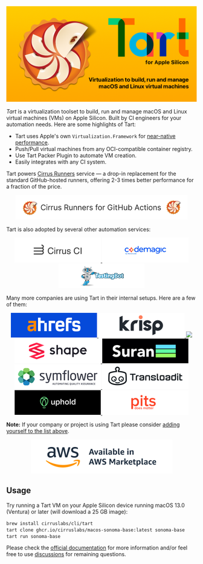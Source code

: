 <img src="https://github.com/cirruslabs/tart/raw/main/Resources/TartSocial.png"/>

*Tart* is a virtualization toolset to build, run and manage macOS and Linux virtual machines (VMs) on Apple Silicon.
Built by CI engineers for your automation needs. Here are some highlights of Tart:

* Tart uses Apple's own `Virtualization.Framework` for [near-native performance](https://browser.geekbench.com/v5/cpu/compare/20382844?baseline=20382722).
* Push/Pull virtual machines from any OCI-compatible container registry.
* Use Tart Packer Plugin to automate VM creation.
* Easily integrates with any CI system.

Tart powers [Cirrus Runners](https://tart.run/integrations/github-actions/?utm_source=github&utm_medium=referral)
service — a drop-in replacement for the standard GitHub-hosted runners, offering 2-3 times better performance for a fraction of the price.

<p align="center">
  <a href="https://tart.run/integrations/github-actions/?utm_source=github&utm_medium=referral" target=_blank>
    <img src="https://github.com/cirruslabs/tart/raw/main/Resources/CirrusRunnersForGHA.png" height="65"/>
  </a>
</p>

Tart is also adopted by several other automation services:

<p align="center">
  <a href="https://cirrus-ci.org/guide/macOS/" target=_blank>
    <img src="https://github.com/cirruslabs/tart/raw/main/Resources/Users/CirrusCI.png" height="65"/>
  </a>
  <a href="https://codemagic.io/" target=_blank>
    <img src="https://github.com/cirruslabs/tart/raw/main/Resources/Users/Codemagic.png" height="65"/>
  </a>
  <a href="https://testingbot.com/" target=_blank>
    <img src="https://github.com/cirruslabs/tart/raw/main/Resources/Users/TestingBot.png" height="65"/>
  </a>
</p>

Many more companies are using Tart in their internal setups. Here are a few of them:

<p align="center">
  <a href="https://ahrefs.com/" target=_blank>
    <img src="https://github.com/cirruslabs/tart/raw/main/Resources/Users/ahrefs.png" height="65"/>
  </a>
  <a href="https://krisp.ai/" target=_blank>
    <img src="https://github.com/cirruslabs/tart/raw/main/Resources/Users/Krisp.png" height="65"/>
  </a>
  <a href="https://mullvad.net/" target=_blank>
    <img src="https://github.com/cirruslabs/tart/raw/main/Resources/Users/Mullvad.png" height="65"/>
  </a>
  <a href="https://shape.dk/" target=_blank>
    <img src="https://github.com/cirruslabs/tart/raw/main/Resources/Users/shape.png" height="65"/>
  </a>
  <a href="https://suran.com/" target=_blank>
    <img src="https://github.com/cirruslabs/tart/raw/main/Resources/Users/Suran.png" height="65"/>
  </a>
  <a href="https://symflower.com/" target=_blank>
    <img src="https://github.com/cirruslabs/tart/raw/main/Resources/Users/Symflower.png" height="65"/>
  </a>
  <a href="https://transloadit.com/" target=_blank>
    <img src="https://github.com/cirruslabs/tart/raw/main/Resources/Users/Transloadit.png" height="65"/>
  </a>
  <a href="https://uphold.com/" target=_blank>
    <img src="https://github.com/cirruslabs/tart/raw/main/Resources/Users/Uphold.png" height="65"/>
  </a>
  <a href="https://www.pitsdatarecovery.net/" target=_blank>
    <img src="https://github.com/cirruslabs/tart/raw/main/Resources/Users/PITSGlobalDataRecoveryServices.png" height="65"/>
  </a>
</p>

**Note:** If your company or project is using Tart please consider [adding yourself to the list above](/Resources/Users/HowToAddYourself.md).

<p align="center">
  <a href="https://aws.amazon.com/marketplace/pp/prodview-qczco34wlkdws?utm_source=github&utm_medium=referral" target=_blank>
    <img src="https://github.com/cirruslabs/tart/raw/aws-marketplace/Resources/AWSMarkeplaceLogo.png" height="90"/>
  </a>
</p>

## Usage

Try running a Tart VM on your Apple Silicon device running macOS 13.0 (Ventura) or later (will download a 25 GB image):

```bash
brew install cirruslabs/cli/tart
tart clone ghcr.io/cirruslabs/macos-sonoma-base:latest sonoma-base
tart run sonoma-base
```

Please check the [official documentation](https://tart.run) for more information and/or feel free to use [discussions](https://github.com/cirruslabs/tart/discussions)
for remaining questions.
